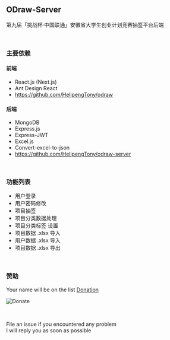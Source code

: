 ## ODraw-Server
第九届「挑战杯·中国联通」安徽省大学生创业计划竞赛抽签平台后端

<br/>

### 主要依赖
#### 前端
+ React.js (Next.js)
+ Ant Design React
+ https://github.com/HelipengTony/odraw

#### 后端
+ MongoDB
+ Express.js
+ Express-JWT
+ Excel.js
+ Convert-excel-to-json
+ https://github.com/HelipengTony/odraw-server

<br/>

### 功能列表
+ 用户登录
+ 用户密码修改
+ 项目抽签
+ 项目分类数据处理
+ 项目分类标签 设置
+ 项目数据 .xlsx 导入
+ 用户数据 .xlsx 导入
+ 项目数据 .xlsx 导出

<br/>

### 赞助
Your name will be on the list [Donation](https://www.ouorz.com/donation)
<br/>

![Donate](https://i.loli.net/2019/02/18/5c6a80afd1e26.png)

<br/>

File an issue if you encountered any problem
<br/>
I will reply you as soon as possible